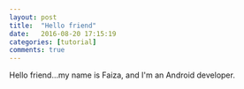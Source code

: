 ```yaml
---
layout: post
title:  "Hello friend"
date:   2016-08-20 17:15:19
categories: [tutorial]
comments: true
---
```



<!--more-->

Hello friend...my name is Faiza, and I'm an Android developer.


